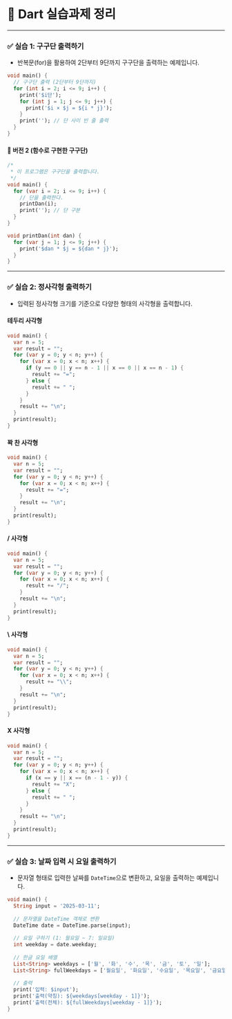 # 📘 Dart 실습과제 정리

---

### ✅ 실습 1: 구구단 출력하기

- 반복문(for)을 활용하여 2단부터 9단까지 구구단을 출력하는 예제입니다.

```dart
void main() {
  // 구구단 출력 (2단부터 9단까지)
  for (int i = 2; i <= 9; i++) {
    print('$i단');
    for (int j = 1; j <= 9; j++) {
      print('$i × $j = ${i * j}');
    }
    print(''); // 단 사이 빈 줄 출력
  }
}
```

#### 📎 버전 2 (함수로 구현한 구구단)

```dart
/*
 * 이 프로그램은 구구단을 출력합니다.
 */
void main() {
  for (var i = 2; i <= 9; i++) {
    // 단을 출력한다.
    printDan(i);
    print(''); // 단 구분
  }
}

void printDan(int dan) {
  for (var j = 1; j <= 9; j++) {
    print('$dan * $j = ${dan * j}');
  }
}
```

---

### ✅ 실습 2: 정사각형 출력하기

- 입력된 정사각형 크기를 기준으로 다양한 형태의 사각형을 출력합니다.

####  테두리 사각형

```dart
void main() {
  var n = 5;
  var result = "";
  for (var y = 0; y < n; y++) {
    for (var x = 0; x < n; x++) {
      if (y == 0 || y == n - 1 || x == 0 || x == n - 1) {
        result += "=";
      } else {
        result += " ";
      }
    }
    result += "\n";
  }
  print(result);
}
```

####  꽉 찬 사각형

```dart
void main() {
  var n = 5;
  var result = "";
  for (var y = 0; y < n; y++) {
    for (var x = 0; x < n; x++) {
      result += "=";
    }
    result += "\n";
  }
  print(result);
}
```

####  / 사각형

```dart
void main() {
  var n = 5;
  var result = "";
  for (var y = 0; y < n; y++) {
    for (var x = 0; x < n; x++) {
      result += "/";
    }
    result += "\n";
  }
  print(result);
}
```

####  \\ 사각형

```dart
void main() {
  var n = 5;
  var result = "";
  for (var y = 0; y < n; y++) {
    for (var x = 0; x < n; x++) {
      result += "\\";
    }
    result += "\n";
  }
  print(result);
}
```

####  X 사각형

```dart
void main() {
  var n = 5;
  var result = "";
  for (var y = 0; y < n; y++) {
    for (var x = 0; x < n; x++) {
      if (x == y || x == (n - 1 - y)) {
        result += "X";
      } else {
        result += " ";
      }
    }
    result += "\n";
  }
  print(result);
}
```

---

### ✅ 실습 3: 날짜 입력 시 요일 출력하기

- 문자열 형태로 입력한 날짜를 `DateTime`으로 변환하고, 요일을 출력하는 예제입니다.

```dart
void main() {
  String input = '2025-03-11';
  
  // 문자열을 DateTime 객체로 변환
  DateTime date = DateTime.parse(input);
  
  // 요일 구하기 (1: 월요일 ~ 7: 일요일)
  int weekday = date.weekday;
  
  // 한글 요일 배열
  List<String> weekdays = ['월', '화', '수', '목', '금', '토', '일'];
  List<String> fullWeekdays = ['월요일', '화요일', '수요일', '목요일', '금요일', '토요일', '일요일'];
  
  // 출력
  print('입력: $input');
  print('출력(약칭): ${weekdays[weekday - 1]}');
  print('출력(전체): ${fullWeekdays[weekday - 1]}');
}
```


